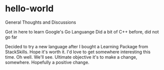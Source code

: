 # hello-world
General Thoughts and Discussions

Got in here to learn Google's Go Languange
Did a bit of C++ before, did not go far

Decided to try a new language after I bought a Learning Package from StackSkills. Hope it's worth it. I'd love to get somewhere interesting this time. Oh well. We'll see. Ultimate objective it's to make a change, somewhere. Hopefully a positive change.
